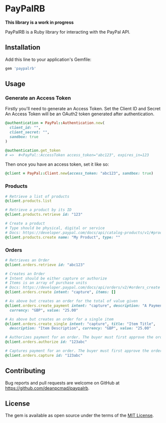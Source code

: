 # PayPalRB

**This library is a work in progress**

PayPalRB is a Ruby library for interacting with the PayPal API.

## Installation

Add this line to your application's Gemfile:

```ruby
gem 'paypalrb'
```

## Usage

### Generate an Access Token

Firstly you'll need to generate an Access Token. Set the Client ID and Secret
An Access Token will be an OAuth2 token generated after authentication. 


```ruby
@authentication = PayPal::Authentication.new(
  client_id: "",
  client_secret: "",
  sandbox: true
)

@authentication.get_token
# =>  #<PayPal::AccessToken access_token="abc123", expires_in=123 
```

Then once you have an access token, set it like so:

```ruby
@client = PayPal::Client.new(access_token: "abc123", sandbox: true)
```

### Products

```ruby
# Retrieve a list of products
@client.products.list

# Retrieve a product by its ID
@client.products.retrieve id: "123"

# Create a product
# Type should be physical, digital or service
# Docs: https://developer.paypal.com/docs/api/catalog-products/v1/#products_create
@client.products.create name: "My Product", type: ""
```

### Orders

```ruby
# Retrieves an Order
@client.orders.retrieve id: "abc123"

# Creates an Order
# Intent should be either capture or authorize
# Items is an array of purchase units
# Docs: https://developer.paypal.com/docs/api/orders/v2/#orders_create
@client.orders.create intent: "capture", items: []

# As above but creates an order for the total of value given
@client.orders.create_payment intent: "capture", description: "A Payment",
  currency: "GBP", value: "25.00"

# As above but creates an order for a single item
@client.orders.create_single intent: "capture", title: "Item Title",
  description: "Item Description", currency: "GBP", value: "25.00"

# Authorizes payment for an order. The buyer must first approve the order.
@client.orders.authorize id: "123abc"

# Captures payment for an order. The buyer must first approve the order.
@client.orders.capture id: "123abc"
```

## Contributing

Bug reports and pull requests are welcome on GitHub at https://github.com/deanpcmad/paypalrb.

## License

The gem is available as open source under the terms of the [MIT License](https://opensource.org/licenses/MIT).
